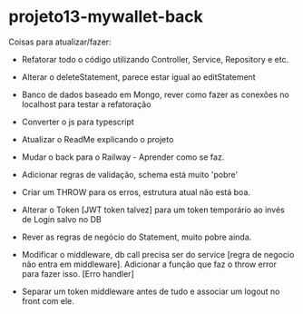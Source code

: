# projeto13-mywallet-back

Coisas para atualizar/fazer:

- Refatorar todo o código utilizando Controller, Service, Repository e etc.
- Alterar o deleteStatement, parece estar igual ao editStatement
- Banco de dados baseado em Mongo, rever como fazer as conexões no localhost para testar a refatoração
- Converter o js para typescript
- Atualizar o ReadMe explicando o projeto
- Mudar o back para o Railway - Aprender como se faz. 
- Adicionar regras de validação, schema está muito 'pobre'
- Criar um THROW para os erros, estrutura atual não está boa.
- Alterar o Token [JWT token talvez] para um token temporário ao invés de Login salvo no DB
- Rever as regras de negócio do Statement, muito pobre ainda.

- Modificar o middleware, db call precisa ser do service [regra de negocio não entra em middleware].
Adicionar a função que faz o throw error para fazer isso. [Erro handler]
- Separar um token middleware antes de tudo e associar um logout no front com ele.

